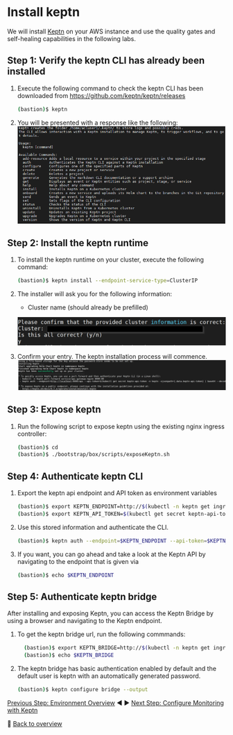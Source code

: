 # Install keptn

We will install [Keptn](https://keptn.sh/) on your AWS instance and use the quality gates and self-healing capabilities in the following labs.

## Step 1: Verify the keptn CLI has already been installed

1. Execute the following command to check the keptn CLI has been downloaded from https://github.com/keptn/keptn/releases

    ```bash
    (bastion)$ keptn
    ```

1. You will be presented with a response like the following:
![keptn](./assets/keptn-cli-response1.png)


## Step 2: Install the keptn runtime

1. To install the keptn runtime on your cluster, execute the following command:

    ```bash
    (bastion)$ keptn install --endpoint-service-type=ClusterIP
    ```

1. The installer will ask you for the following information:
    - Cluster name (should already be prefilled)

    ![keptn](./assets/keptn-Install.png)


1. Confirm your entry. The keptn installation process will commence.
![keptn_install](./assets/keptn_installation_logs.png)

## Step 3: Expose keptn

1. Run the following script to expose keptn using the existing nginx ingress controller:

    ```bash
    (bastion)$ cd
    (bastion)$ ./bootstrap/box/scripts/exposeKeptn.sh
    ```

## Step 4: Authenticate keptn CLI

1. Export the keptn api endpoint and API token as environment variables

    ```bash
    (bastion)$ export KEPTN_ENDPOINT=http://$(kubectl -n keptn get ingress keptn -ojsonpath='{.spec.rules[0].host}')/api
    (bastion)$ export KEPTN_API_TOKEN=$(kubectl get secret keptn-api-token -n keptn -ojsonpath={.data.keptn-api-token} | base64 --decode)
    ```

1. Use this stored information and authenticate the CLI.

    ```bash
    (bastion)$ keptn auth --endpoint=$KEPTN_ENDPOINT --api-token=$KEPTN_API_TOKEN
    ```

1. If you want, you can go ahead and take a look at the Keptn API by navigating to the endpoint that is given via

    ```bash
    (bastion)$ echo $KEPTN_ENDPOINT
    ```

## Step 5: Authenticate keptn bridge

After installing and exposing Keptn, you can access the Keptn Bridge by using a browser and navigating to the Keptn endpoint.

1. To get the keptn bridge url, run the following commmands:

    ```bash
      (bastion)$ export KEPTN_BRIDGE=http://$(kubectl -n keptn get ingress keptn -ojsonpath='{.spec.rules[0].host}')/bridge
      (bastion)$ echo $KEPTN_BRIDGE
    ```

1. The keptn bridge has basic authentication enabled by default and the default user is keptn with an automatically generated password.

    ```bash
    (bastion)$ keptn configure bridge --output
    ```

[Previous Step: Environment Overview](../00_Environment_Overview) :arrow_backward: :arrow_forward: [Next Step: Configure Monitoring with Keptn](../02_Configure_Keptn_Dynatrace_Integration)

:arrow_up_small: [Back to overview](../)